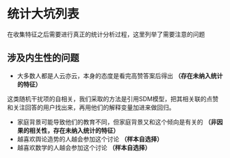 统计大坑列表
============
在收集特征之后需要进行真正的统计分析过程，这里列举了需要注意的问题

## 涉及内生性的问题
* 大多数人都是人云亦云，本身的态度是看完高赞答案后得出 **（存在未纳入统计的特征）**

这类随机干扰项的自相关，我们采取的方法是引用SDM模型，把其相关联的点赞和关注回答的用户找出来，再用他们的解释变量加进来做回归。

* 家庭背景可能导致他们的教育不同，但家庭背景又和这个倾向是有关的 **（非因果的相关性，存在未纳入统计的特征）**
* 越喜欢舆论造势的人越会参加这个讨论 **（样本自选择）**
* 越喜欢数学的人越会参加这个讨论 **（样本自选择）**
